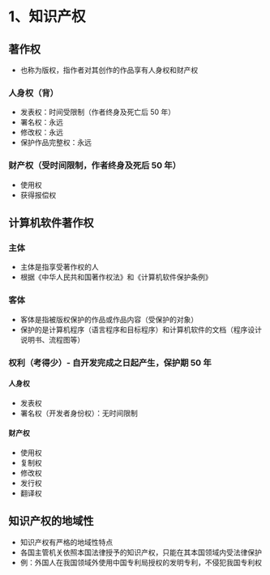 # 1、知识产权

## 著作权

- 也称为版权，指作者对其创作的作品享有人身权和财产权

### 人身权（背）

- 发表权：时间受限制（作者终身及死亡后 50 年）
- 署名权：永远
- 修改权：永远
- 保护作品完整权：永远

### 财产权（受时间限制，作者终身及死后 50 年）

- 使用权
- 获得报偿权

## 计算机软件著作权

### 主体

- 主体是指享受著作权的人
- 根据《中华人民共和国著作权法》和《计算机软件保护条例》

### 客体

- 客体是指被版权保护的作品或作品内容（受保护的对象）
- 保护的是计算机程序（语言程序和目标程序）和计算机软件的文档（程序设计说明书、流程图等）

### 权利（考得少）- 自开发完成之日起产生，保护期 50 年

#### 人身权

- 发表权
- 署名权（开发者身份权）：无时间限制

#### 财产权

- 使用权
- 复制权
- 修改权
- 发行权
- 翻译权

## 知识产权的地域性

- 知识产权有严格的地域性特点
- 各国主管机关依照本国法律授予的知识产权，只能在其本国领域内受法律保护
- 例：外国人在我国领域外使用中国专利局授权的发明专利，不侵犯我国专利权
